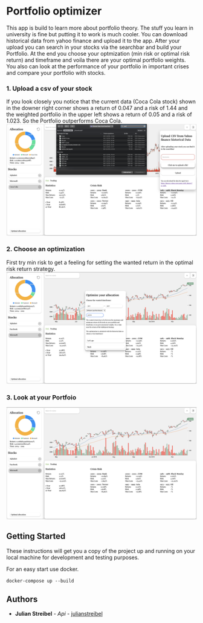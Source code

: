 # Portfolio optimizer

This app is build to learn more about portfolio theory.
The stuff you learn in university is fine but putting it to work is much cooler.
You can download historical data from yahoo finance and upload it to the app.
After your upload you can search in your stocks via the searchbar and build your Portfolio.
At the end you choose your optmization (min risk or optimal risk return) and timeframe and voila there are your optimal portfolio weights.
You also can look at the performance of your portfolio in important crises and compare your portfolio with stocks.

### 1. Upload a csv of your stock
If you look closely you notice that the current data (Coca Cola stock) shown in the downer right corner shows a return of 0.047 and a risk of 1.44 and the weighted portfolio in the upper left shows a return of 0.05 and a risk of 1.023. So the Portfolio outperforms Coca Cola.
![Choose stock](./demo0.png)

### 2. Choose an optimization
First try min risk to get a feeling for setting the wanted return in the optimal risk return strategy.
![Choose optimization](./demo1.png)

### 3. Look at your Portfoio
![Look at the portfoio](./demo2.png)


## Getting Started

These instructions will get you a copy of the project up and running on your local machine for development and testing purposes.

For an easy start use docker.

```
docker-compose up --build
```

## Authors

* **Julian Streibel** - *Api* - [julianstreibel](https://github.com/julianstreibl)
